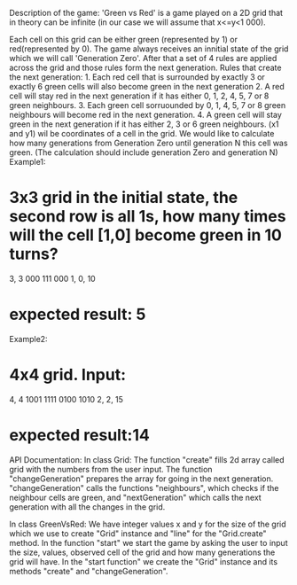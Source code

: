 Description of the game:
'Green vs Red' is a game played on a 2D grid that in theory can be infinite (in our case we will assume that x<=y<1 000).

Each cell on this grid can be either green (represented by 1) or red(represented by 0). The game always receives an innitial state of the grid which we will call 'Generation Zero'. After that a set of 4 rules are applied across the grid and those rules form the next generation.
Rules that create the next generation:
	1. Each red cell that is surrounded by exactly 3 or exactly 6 green cells will also become green in the next generation
	2. A red cell will stay red in the next generation if it has either 0, 1, 2, 4, 5, 7 or 8 green neighbours.
	3. Each green cell sorruounded by 0, 1, 4, 5, 7 or 8 green neighbours will become red in the next generation.
	4. A green cell will stay green in the next generation if it has either 2, 3 or 6 green neighbours.
(x1 and y1) wil be coordinates of a cell in the grid. We would like to calculate how many generations from Generation Zero until generation N this cell was green. (The calculation should include generation Zero and generation N)
Example1:
# 3x3 grid in the initial state, the second row is all 1s, how many times will the cell [1,0] become green in 10 turns?
3, 3
000
111
000
1, 0, 10
# expected result: 5

Example2:
# 4x4 grid. Input:
4, 4
1001
1111
0100
1010
2, 2, 15
# expected result:14

API Documentation:
In class Grid:
The function "create" fills 2d array called grid with the numbers from the user input.
The function "changeGeneration" prepares the array for going in the next generation.
"changeGeneration" calls the functions "neighbours", which checks  if the neighbour cells 
are green, and "nextGeneration" which calls the next generation with all the changes in
the grid.

In class GreenVsRed:
We have integer values x and y for the size of the grid which we use to create "Grid" instance
and "line" for the "Grid.create" method.
In the function "start" we start the game by asking the user to input the size, values,
observed cell of the grid and how many generations the grid will have.
In the "start function" we create the "Grid" instance and its methods "create" and
"changeGeneration".
